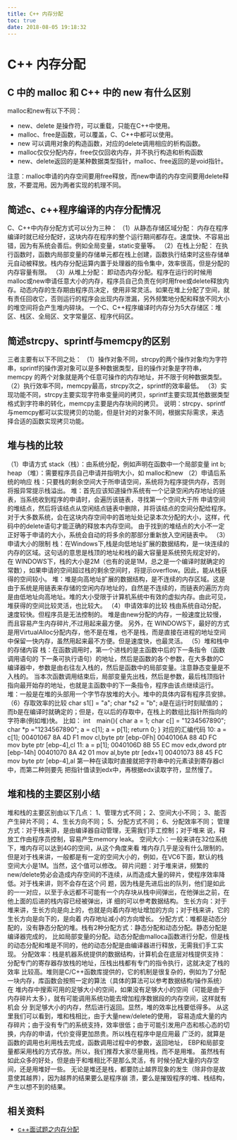 ```yaml
---
title: C++ 内存分配
toc: true
date: 2018-08-05 19:18:32
---
```

# C++ 内存分配



## C 中的 malloc 和 C++ 中的 new 有什么区别

malloc和new有以下不同：

- new、delete 是操作符，可以重载，只能在C++中使用。
- malloc、free是函数，可以覆盖，C、C++中都可以使用。
- new 可以调用对象的构造函数，对应的delete调用相应的析构函数。
- malloc仅仅分配内存，free仅仅回收内存，并不执行构造和析构函数
- new、delete返回的是某种数据类型指针，malloc、free返回的是void指针。

注意：malloc申请的内存空间要用free释放，而new申请的内存空间要用delete释放，不要混用。因为两者实现的机理不同。


## 简述c、c++程序编译的内存分配情况

C、C++中内存分配方式可以分为三种：
（1）从静态存储区域分配：
   内存在程序编译时就已经分配好，这块内存在程序的整个运行期间都存在。速度快、不容易出错，因为有系统会善后。例如全局变量，static变量等。
（2）在栈上分配：
  在执行函数时，函数内局部变量的存储单元都在栈上创建，函数执行结束时这些存储单元自动被释放。栈内存分配运算内置于处理器的指令集中，效率很高，但是分配的内存容量有限。
（3）从堆上分配：
  即动态内存分配。程序在运行的时候用malloc或new申请任意大小的内存，程序员自己负责在何时用free或delete释放内存。动态内存的生存期由程序员决定，使用非常灵活。如果在堆上分配了空间，就有责任回收它，否则运行的程序会出现内存泄漏，另外频繁地分配和释放不同大小的堆空间将会产生堆内碎块。
  一个C、C++程序编译时内存分为5大存储区：堆区、栈区、全局区、文字常量区、程序代码区。

## 简述strcpy、sprintf与memcpy的区别
三者主要有以下不同之处：
（1）操作对象不同，strcpy的两个操作对象均为字符串，sprintf的操作源对象可以是多种数据类型，目的操作对象是字符串，memcpy 的两个对象就是两个任意可操作的内存地址，并不限于何种数据类型。
（2）执行效率不同，memcpy最高，strcpy次之，sprintf的效率最低。
（3）实现功能不同，strcpy主要实现字符串变量间的拷贝，sprintf主要实现其他数据类型格式到字符串的转化，memcpy主要是内存块间的拷贝。
  说明：strcpy、sprintf与memcpy都可以实现拷贝的功能，但是针对的对象不同，根据实际需求，来选择合适的函数实现拷贝功能。

## 堆与栈的比较
  （1）申请方式
   stack（栈）：由系统分配，例如声明在函数中一个局部变量 int b;
   heap （堆）：需要程序员自己申请并指明大小，如 malloc和new
  （2）申请后系统的响应
  栈：只要栈的剩余空间大于所申请空间，系统将为程序提供内存，否则 将报异常提示栈溢出。
  堆：首先应该知道操作系统有一个记录空闲内存地址的链表，当系统收到程序的申请时，会遍历该链表，寻找第一个空间大于所 申请空间的堆结点，然后将该结点从空闲结点链表中删除，并将该结点的空间分配给程序。
  对于大多数系统，会在这块内存空间中的首地址处记录本次分配的大小，这样，代码中的delete语句才能正确的释放本内存空间。
  由于找到的堆结点的大小不一定正好等于申请的大小，系统会自动的将多余的那部分重新放入空闲链表中。
 （3）申请大小的限制
  栈：在Windows下,栈是向低地址扩展的数据结构，是一块连续的内存的区域。这句话的意思是栈顶的地址和栈的最大容量是系统预先规定好的， 在 WINDOWS下，栈的大小是2M（也有的说是1M，总之是一个编译时就确定的常数），如果申请的空间超过栈的剩余空间时，将提示overflow。因此，能从栈获得的空间较小。
  堆：堆是向高地址扩展的数据结构，是不连续的内存区域。这是由于系统是用链表来存储的空闲内存地址的，自然是不连续的，而链表的遍历方向是由低地址向高地址。堆的大小受限于计算机系统中有效的虚拟内存。由此可见，堆获得的空间比较灵活，也比较大。
 （4）申请效率的比较
  栈由系统自动分配，速度较快。但程序员是无法控制的。
  堆是由new分配的内存，一般速度比较慢，而且容易产生内存碎片,不过用起来最方便。
  另外，在 WINDOWS下，最好的方式是用VirtualAlloc分配内存，他不是在堆，也不是栈，而是直接在进程的地址空间中保留一快内存，虽然用起来最不方便。但是速度快，也最灵活。
 （5）堆和栈中的存储内容
  栈：在函数调用时，第一个进栈的是主函数中后的下一条指令（函数调用语句的 下一条可执行语句）的地址，然后是函数的各个参数，在大多数的C编译器中，参数是由右往左入栈的，然后是函数中的局部变量。注意静态变量是不入栈的。
  当本次函数调用结束后，局部变量先出栈，然后是参数，最后栈顶指针指向最开始存的地址，也就是主函数中的下一条指令，程序由该点继续运行。
  堆：一般是在堆的头部用一个字节存放堆的大小。堆中的具体内容有程序员安排。
 （6）存取效率的比较
  char s1[] = "a";
  char *s2 = "b";
  a是在运行时刻赋值的；而b是在编译时就确定的；但是，在以后的存取中，在栈上的数组比指针所指向的字符串(例如堆)快。 比如：
int　main(){
char a = 1;
char c[] = "1234567890";
char *p ="1234567890";
a = c[1];
a = p[1];
return 0;
}
对应的汇编代码
10: a = c[1];
00401067 8A 4D F1 mov cl,byte ptr [ebp-0Fh]
0040106A 88 4D FC mov byte ptr [ebp-4],cl
11: a = p[1];
0040106D 8B 55 EC mov edx,dword ptr [ebp-14h]
00401070 8A 42 01 mov al,byte ptr [edx+1]
00401073 88 45 FC mov byte ptr [ebp-4],al
第一种在读取时直接就把字符串中的元素读到寄存器cl中，而第二种则要先 把指针值读到edx中，再根据edx读取字符，显然慢了。


## 堆和栈的主要区别小结
堆和栈的主要区别由以下几点：
  1、管理方式不同；
  2、空间大小不同；
  3、能否产生碎片不同；
  4、生长方向不同；
  5、分配方式不同；
  6、分配效率不同；
  管理方式：对于栈来讲，是由编译器自动管理，无需我们手工控制；对于堆来 说，释放工作由程序员控制，容易产生memory leak。
  空间大小：一般来讲在32位系统下，堆内存可以达到4G的空间，从这个角度来看 堆内存几乎是没有什么限制的。但是对于栈来讲，一般都是有一定的空间大小的，例如，在VC6下面，默认的栈空间大小是1M。当然，这个值可以修改。
  碎片问题：对于堆来讲，频繁的new/delete势必会造成内存空间的不连续，从而造成大量的碎片，使程序效率降低。对于栈来讲，则不会存在这个问 题，因为栈是先进后出的队列，他们是如此的一一对应，以至于永远都不可能有一个内存块从栈中间弹出，在他弹出之前，在他上面的后进的栈内容已经被弹出，详 细的可以参考数据结构。
  生长方向：对于堆来讲，生长方向是向上的，也就是向着内存地址增加的方向；对于栈来讲，它的生长方向是向下的，是向着 内存地址减小的方向增长。
  分配方式：堆都是动态分配的，没有静态分配的堆。栈有2种分配方式：静态分配和动态分配。静态分配是编译器完成的， 比如局部变量的分配。动态分配由malloca函数进行分配，但是栈的动态分配和堆是不同的，他的动态分配是由编译器进行释放，无需我们手工实现。
  分配效率：栈是机器系统提供的数据结构，计算机会在底层对栈提供支持：分配专门的寄存器存放栈的地址，压栈出栈都有专门的指令执行，这就决定了栈的效率 比较高。堆则是C/C++函数库提供的，它的机制是很复杂的，例如为了分配一块内存，库函数会按照一定的算法（具体的算法可以参考数据结构/操作系统）在 堆内存中搜索可用的足够大小的空间，如果没有足够大小的空间（可能是由于内存碎片太多），就有可能调用系统功能去增加程序数据段的内存空间，这样就有机会 分 到足够大小的内存，然后进行返回。显然，堆的效率比栈要低得多。
从这里我们可以看到，堆和栈相比，由于大量new/delete的使用， 容易造成大量的内存碎片；由于没有专门的系统支持，效率很低；由于可能引发用户态和核心态的切换，内存的申请，代价变得更加昂贵。所以栈在程序中是应用最 广泛的，就算是函数的调用也利用栈去完成，函数调用过程中的参数，返回地址， EBP和局部变量都采用栈的方式存放。所以，我们推荐大家尽量用栈，而不是用堆。
虽然栈有如此众多的好处，但是由于和堆相比不是那么灵活，有 时候分配大量的内存空间，还是用堆好一些。
  无论是堆还是栈，都要防止越界现象的发生（除非你是故意使其越界），因为越界的结果要么是程序崩 溃，要么是摧毁程序的堆、栈结构，产生以想不到的结果。



## 相关资料

- [c++面试题之内存分配](https://blog.csdn.net/zhucunzeng/article/details/44939077)
